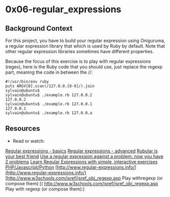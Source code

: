 # 0x06-regular_expressions

## Background Context
For this project, you have to build your regular expression using Oniguruma,
a regular expression library that which is used by Ruby by default.
Note that other regular expression libraries sometimes have different properties.

Because the focus of this exercise is to play with regular expressions (regex),
here is the Ruby code that you should use, just replace the regexp part,
meaning the code in between the //:

```sylvain@ubuntu$ cat example.rb
#!/usr/bin/env ruby
puts ARGV[0].scan(/127.0.0.[0-9]/).join
sylvain@ubuntu$
sylvain@ubuntu$ ./example.rb 127.0.0.2
127.0.0.2
sylvain@ubuntu$ ./example.rb 127.0.0.1
127.0.0.1
sylvain@ubuntu$ ./example.rb 127.0.0.a
```

## Resources
- Read or watch:

[Regular expressions - basics](https://www.slideshare.net/neha_jain/introducing-regular-expressions#1)
[Regular expressions - advanced](https://www.slideshare.net/neha_jain/advanced-regular-expressions-80296518)
[Rubular is your best friend](https://rubular.com/)
[Use a regular expression against a problem: now you have 2 problems](
https://blog.codinghorror.com/regular-expressions-now-you-have-two-problems/)
[Learn Regular Expressions with simple, interactive exercises](https://regexone.com/)
[PHP/Javascript/Python](https://regex101.com/)
[http://www.regular-expressions.info/](http://www.regular-expressions.info/)
[http://www.w3schools.com/jsref/jsref_obj_regexp.asp Play withregexp (or compose them):](
http://www.w3schools.com/jsref/jsref_obj_regexp.asp Play with regexp (or compose them):)
